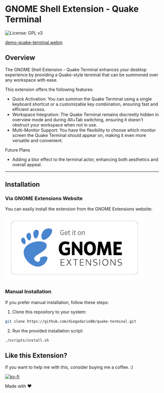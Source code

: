 # GNOME Shell Extension - Quake Terminal

![License: GPL v3](https://img.shields.io/badge/License-GPL%20v3-blue.svg)

[demo-quake-terminal.webm](https://github.com/diegodario88/quake-terminal/assets/25825145/1fecf726-66fc-4e96-bbca-1eb50ac5a450)


## Overview

The GNOME Shell Extension - Quake Terminal enhances your desktop experience by providing a Quake-style terminal that can be summoned over any workspace with ease. 

This extension offers the following features:

- Quick Activation: You can summon the Quake Terminal using a single keyboard shortcut or a customizable key combination, ensuring fast and efficient access.
- Workspace Integration: The Quake Terminal remains discreetly hidden in overview mode and during Alt+Tab switching, ensuring it doesn't obstruct your workspace when not in use.
- Multi-Monitor Support: You have the flexibility to choose which monitor screen the Quake Terminal should appear on, making it even more versatile and convenient.

Future Plans
 - Adding a blur effect to the terminal actor, enhancing both aesthetics and overall appeal.
---

## Installation

### Via GNOME Extensions Website

You can easily install the extension from the GNOME Extensions website:

[![Get it on GNOME Extensions](assets/get_it_on_gnome_extensions.png)](https://extensions.gnome.org/extension/6307/quake-terminal)

### Manual Installation
If you prefer manual installation, follow these steps:

1. Clone this repository to your system:

```bash
git clone https://github.com/diegodario88/quake-terminal.git
```

2. Run the provided installation script:

```bash
./scripts/install.sh
```

## Like this Extension?

If you want to help me with this, consider buying me a coffee. :)

[![ko-fi](https://ko-fi.com/img/githubbutton_sm.svg)](https://ko-fi.com/Y8Y8Q12UV)

Made with ❤️
